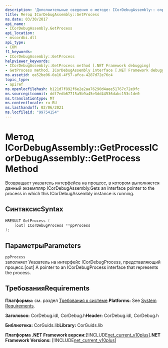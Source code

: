 ```yaml
---
description: 'Дополнительные сведения о методе: ICorDebugAssembly:: onprocess'
title: Метод ICorDebugAssembly::GetProcess
ms.date: 03/30/2017
api_name:
- ICorDebugAssembly.GetProcess
api_location:
- mscordbi.dll
api_type:
- COM
f1_keywords:
- ICorDebugAssembly::GetProcess
helpviewer_keywords:
- ICorDebugAssembly::GetProcess method [.NET Framework debugging]
- GetProcess method, ICorDebugAssembly interface [.NET Framework debugging]
ms.assetid: ea52be06-0a16-4f57-afca-4287d72e76c4
topic_type:
- apiref
ms.openlocfilehash: b121d7f892f6e2e2aa76290d4aee51767c72e9fc
ms.sourcegitcommit: ddf7edb67715a5b9a45e3dd44536dabc153c1de0
ms.translationtype: MT
ms.contentlocale: ru-RU
ms.lasthandoff: 02/06/2021
ms.locfileid: "99754154"
---
```

# <a name="icordebugassemblygetprocess-method"></a><span data-ttu-id="26d7b-103">Метод ICorDebugAssembly::GetProcess</span><span class="sxs-lookup"><span data-stu-id="26d7b-103">ICorDebugAssembly::GetProcess Method</span></span>

<span data-ttu-id="26d7b-104">Возвращает указатель интерфейса на процесс, в котором выполняется данный экземпляр ICorDebugAssembly.</span><span class="sxs-lookup"><span data-stu-id="26d7b-104">Gets an interface pointer to the process in which this ICorDebugAssembly instance is running.</span></span>  
  
## <a name="syntax"></a><span data-ttu-id="26d7b-105">Синтаксис</span><span class="sxs-lookup"><span data-stu-id="26d7b-105">Syntax</span></span>  
  
```cpp  
HRESULT GetProcess (  
    [out] ICorDebugProcess **ppProcess  
);  
```  
  
## <a name="parameters"></a><span data-ttu-id="26d7b-106">Параметры</span><span class="sxs-lookup"><span data-stu-id="26d7b-106">Parameters</span></span>  

 `ppProcess`  
 <span data-ttu-id="26d7b-107">заполняет Указатель на интерфейс ICorDebugProcess, представляющий процесс.</span><span class="sxs-lookup"><span data-stu-id="26d7b-107">[out] A pointer to an ICorDebugProcess interface that represents the process.</span></span>  
  
## <a name="requirements"></a><span data-ttu-id="26d7b-108">Требования</span><span class="sxs-lookup"><span data-stu-id="26d7b-108">Requirements</span></span>  

 <span data-ttu-id="26d7b-109">**Платформы:** см. раздел [Требования к системе](../../get-started/system-requirements.md).</span><span class="sxs-lookup"><span data-stu-id="26d7b-109">**Platforms:** See [System Requirements](../../get-started/system-requirements.md).</span></span>  
  
 <span data-ttu-id="26d7b-110">**Заголовок:** CorDebug.idl, CorDebug.h</span><span class="sxs-lookup"><span data-stu-id="26d7b-110">**Header:** CorDebug.idl, CorDebug.h</span></span>  
  
 <span data-ttu-id="26d7b-111">**Библиотека:** CorGuids.lib</span><span class="sxs-lookup"><span data-stu-id="26d7b-111">**Library:** CorGuids.lib</span></span>  
  
 <span data-ttu-id="26d7b-112">**Платформа .NET Framework версии:**[!INCLUDE[net_current_v10plus](../../../../includes/net-current-v10plus-md.md)]</span><span class="sxs-lookup"><span data-stu-id="26d7b-112">**.NET Framework Versions:** [!INCLUDE[net_current_v10plus](../../../../includes/net-current-v10plus-md.md)]</span></span>
